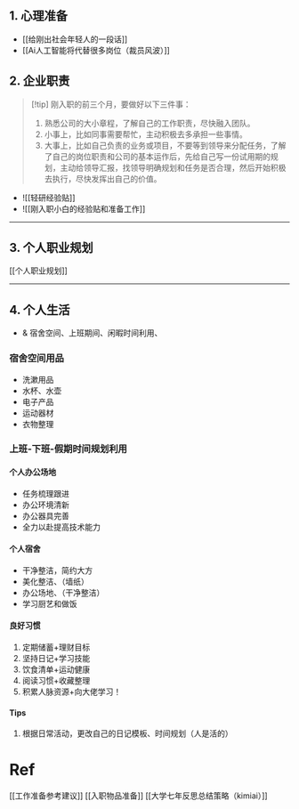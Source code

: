  
## 1. 心理准备 
- [[给刚出社会年轻人的一段话]]
- [[Ai人工智能将代替很多岗位（裁员风波）]]
## 2. 企业职责 
> [!tip] 刚入职的前三个月，要做好以下三件事：
> 1. 熟悉公司的大小章程，了解自己的工作职责，尽快融入团队。
> 2. 小事上，比如同事需要帮忙，主动积极去多承担一些事情。
> 3. 大事上，比如自己负责的业务或项目，不要等到领导来分配任务，了解了自己的岗位职责和公司的基本运作后，先给自己写一份试用期的规划，主动给领导汇报，找领导明确规划和任务是否合理，然后开始积极去执行，尽快发挥出自己的价值。


- ![[轻研经验贴]]
- ![[刚入职小白的经验贴和准备工作]]

---
## 3. 个人职业规划 
[[个人职业规划]]

----
## 4. 个人生活 
- & 宿舍空间、上班期间、闲暇时间利用、
### 宿舍空间用品 
- 洗漱用品
- 水杯、水壶
- 电子产品 
- 运动器材 
- 衣物整理 

### 上班-下班-假期时间规划利用
#### 个人办公场地 
- 任务梳理跟进 
- 办公环境清新
- 办公器具完善
- 全力以赴提高技术能力
#### 个人宿舍 
- 干净整洁，简约大方
- 美化整洁、（墙纸）
- 办公场地、（干净整洁）
- 学习厨艺和做饭
#### 良好习惯 
1. 定期储蓄+理财目标
2. 坚持日记+学习技能 
3. 饮食清单+运动健康 
4. 阅读习惯+收藏整理 
5. 积累人脉资源+向大佬学习！

#### Tips
1. 根据日常活动，更改自己的日记模板、时间规划（人是活的）



# Ref 
[[工作准备参考建议]]
[[入职物品准备]]
[[大学七年反思总结策略（kimiai）]]
